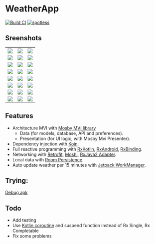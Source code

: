 # WeatherApp

[![Build CI](https://github.com/hoc081098/WeatherApp_MVI_sample/actions/workflows/build.yml/badge.svg)](https://github.com/hoc081098/WeatherApp_MVI_sample/actions/workflows/build.yml)
[![spotless](https://github.com/hoc081098/WeatherApp_MVI_sample/actions/workflows/spotless.yml/badge.svg)](https://github.com/hoc081098/WeatherApp_MVI_sample/actions/workflows/spotless.yml)

## Sreenshots
|  |  |   |
| :---:                              | :---:                             | :---:                              |
| ![](screenshots/Screenshot_1.png)  | ![](screenshots/Screenshot_2.png) | ![](screenshots/Screenshot_3.png)  |
| ![](screenshots/Screenshot_4.png)  | ![](screenshots/Screenshot_5.png) | ![](screenshots/Screenshot_6.png)  |
| ![](screenshots/Screenshot_7.png)  | ![](screenshots/Screenshot_8.png) | ![](screenshots/Screenshot_9.png)  |
| ![](screenshots/Screenshot_10.png)  | ![](screenshots/Screenshot_11.png) | ![](screenshots/Screenshot_12.png)  |
| ![](screenshots/Screenshot_13.png)  | ![](screenshots/Screenshot_14.png) | ![](screenshots/Screenshot_16.png)  |
| ![](screenshots/Screenshot_17.png)  | ![](screenshots/Screenshot_18.png) | ![](screenshots/Screenshot_19.png)  |
| ![](screenshots/Screenshot_20.png)  | ![](screenshots/Screenshot_21.png) | ![](screenshots/Screenshot_22.png)  |
| ![](screenshots/Screenshot_23.png)  | ![](screenshots/Screenshot_24.png) | ![](screenshots/Screenshot_25.png)  |

## Features

- Architecture MVI with [Mosby MVI library](https://github.com/sockeqwe/mosby)
    - Data (for models, database, API and preferences).
    - Presentation (for UI logic, with Mosby Mvi Presenter).
- Dependency injection with [Koin](https://insert-koin.io/).
- Full reactive programming with [RxKotlin](https://github.com/ReactiveX/RxKotlin), [RxAndroid](https://github.com/ReactiveX/RxAndroid), [RxBinding](https://github.com/JakeWharton/RxBinding).
- Networking with [Retrofit](https://square.github.io/retrofit/), [Moshi](https://github.com/square/moshi), [RxJava2 Adapter](https://github.com/square/retrofit/tree/master/retrofit-adapters/rxjava2).
- Local data with [Room Persistence](https://developer.android.com/topic/libraries/architecture/room).
- Auto update weather per 15 minutes with [Jetpack WorkManager](https://developer.android.com/topic/libraries/architecture/workmanager).

## Trying:

  [Debug apk](https://github.com/hoc081098/WeatherApp_MVI_sample/blob/try_mvi/app/build/outputs/apk/debug/app-debug.apk)

## Todo
- Add testing
- Use [Kotlin coroutine](https://github.com/Kotlin/kotlinx.coroutines) and suspend function instead of Rx Single, Rx Completable
- Fix some problems
